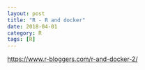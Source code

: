 ```yaml
---
layout: post
title: "R - R and docker"
date: 2018-04-01
category: R
tags: [R]
---
```


https://www.r-bloggers.com/r-and-docker-2/
